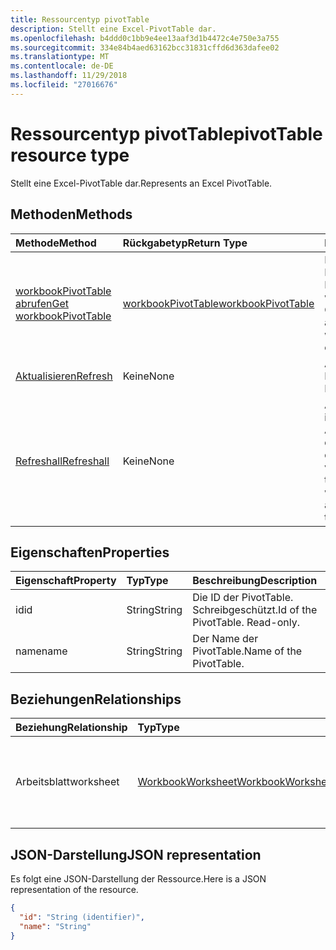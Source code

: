 ```yaml
---
title: Ressourcentyp pivotTable
description: Stellt eine Excel-PivotTable dar.
ms.openlocfilehash: b4ddd0c1bb9e4ee13aaf3d1b4472c4e750e3a755
ms.sourcegitcommit: 334e84b4aed63162bcc31831cffd6d363dafee02
ms.translationtype: MT
ms.contentlocale: de-DE
ms.lasthandoff: 11/29/2018
ms.locfileid: "27016676"
---
```

# <a name="pivottable-resource-type"></a><span data-ttu-id="845bc-103">Ressourcentyp pivotTable</span><span class="sxs-lookup"><span data-stu-id="845bc-103">pivotTable resource type</span></span>

<span data-ttu-id="845bc-104">Stellt eine Excel-PivotTable dar.</span><span class="sxs-lookup"><span data-stu-id="845bc-104">Represents an Excel PivotTable.</span></span>

## <a name="methods"></a><span data-ttu-id="845bc-105">Methoden</span><span class="sxs-lookup"><span data-stu-id="845bc-105">Methods</span></span>

| <span data-ttu-id="845bc-106">Methode</span><span class="sxs-lookup"><span data-stu-id="845bc-106">Method</span></span>           | <span data-ttu-id="845bc-107">Rückgabetyp</span><span class="sxs-lookup"><span data-stu-id="845bc-107">Return Type</span></span>    |<span data-ttu-id="845bc-108">Beschreibung</span><span class="sxs-lookup"><span data-stu-id="845bc-108">Description</span></span>|
|:---------------|:--------|:----------|
|[<span data-ttu-id="845bc-109">workbookPivotTable abrufen</span><span class="sxs-lookup"><span data-stu-id="845bc-109">Get workbookPivotTable</span></span>](../api/workbookpivottable-get.md) | [<span data-ttu-id="845bc-110">workbookPivotTable</span><span class="sxs-lookup"><span data-stu-id="845bc-110">workbookPivotTable</span></span>](workbookpivottable.md) |<span data-ttu-id="845bc-111">Dient zum Lesen der Eigenschaften und der Beziehungen des workbookPivotTable-Objekts.</span><span class="sxs-lookup"><span data-stu-id="845bc-111">Read properties and relationships of workbookPivotTable object.</span></span>|
|[<span data-ttu-id="845bc-112">Aktualisieren</span><span class="sxs-lookup"><span data-stu-id="845bc-112">Refresh</span></span>](../api/workbookpivottable-refresh.md)|<span data-ttu-id="845bc-113">Keine</span><span class="sxs-lookup"><span data-stu-id="845bc-113">None</span></span>|<span data-ttu-id="845bc-114">Aktualisiert die PivotTable.</span><span class="sxs-lookup"><span data-stu-id="845bc-114">Refreshes the PivotTable.</span></span> |
|[<span data-ttu-id="845bc-115">Refreshall</span><span class="sxs-lookup"><span data-stu-id="845bc-115">Refreshall</span></span>](../api/workbookpivottable-refreshall.md)|<span data-ttu-id="845bc-116">Keine</span><span class="sxs-lookup"><span data-stu-id="845bc-116">None</span></span>|<span data-ttu-id="845bc-p101">Aktualisiert alle Tabellen im gegebenen Arbeitsblatt. Beachten Sie, dass diese Aktion nur für die PivotTable-Sammlung verfügbar ist.</span><span class="sxs-lookup"><span data-stu-id="845bc-p101">Refresh all tables within given worksheet. Note that this action is available only on the pivot table collection.</span></span>|

## <a name="properties"></a><span data-ttu-id="845bc-119">Eigenschaften</span><span class="sxs-lookup"><span data-stu-id="845bc-119">Properties</span></span>
| <span data-ttu-id="845bc-120">Eigenschaft</span><span class="sxs-lookup"><span data-stu-id="845bc-120">Property</span></span>     | <span data-ttu-id="845bc-121">Typ</span><span class="sxs-lookup"><span data-stu-id="845bc-121">Type</span></span>   |<span data-ttu-id="845bc-122">Beschreibung</span><span class="sxs-lookup"><span data-stu-id="845bc-122">Description</span></span>|
|:---------------|:--------|:----------|
|<span data-ttu-id="845bc-123">id</span><span class="sxs-lookup"><span data-stu-id="845bc-123">id</span></span>|<span data-ttu-id="845bc-124">String</span><span class="sxs-lookup"><span data-stu-id="845bc-124">String</span></span>| <span data-ttu-id="845bc-p102">Die ID der PivotTable.   Schreibgeschützt.</span><span class="sxs-lookup"><span data-stu-id="845bc-p102">Id of the PivotTable.   Read-only.</span></span>|
|<span data-ttu-id="845bc-127">name</span><span class="sxs-lookup"><span data-stu-id="845bc-127">name</span></span>|<span data-ttu-id="845bc-128">String</span><span class="sxs-lookup"><span data-stu-id="845bc-128">String</span></span>|<span data-ttu-id="845bc-129">Der Name der PivotTable.</span><span class="sxs-lookup"><span data-stu-id="845bc-129">Name of the PivotTable.</span></span>    |

## <a name="relationships"></a><span data-ttu-id="845bc-130">Beziehungen</span><span class="sxs-lookup"><span data-stu-id="845bc-130">Relationships</span></span>
| <span data-ttu-id="845bc-131">Beziehung</span><span class="sxs-lookup"><span data-stu-id="845bc-131">Relationship</span></span> | <span data-ttu-id="845bc-132">Typ</span><span class="sxs-lookup"><span data-stu-id="845bc-132">Type</span></span>   |<span data-ttu-id="845bc-133">Beschreibung</span><span class="sxs-lookup"><span data-stu-id="845bc-133">Description</span></span>|
|:---------------|:--------|:----------|
|<span data-ttu-id="845bc-134">Arbeitsblatt</span><span class="sxs-lookup"><span data-stu-id="845bc-134">worksheet</span></span>|[<span data-ttu-id="845bc-135">WorkbookWorksheet</span><span class="sxs-lookup"><span data-stu-id="845bc-135">WorkbookWorksheet</span></span>](worksheet.md)| <span data-ttu-id="845bc-p103">Das Arbeitsblatt, das die aktuelle PivotTable enthält. Schreibgeschützt.</span><span class="sxs-lookup"><span data-stu-id="845bc-p103">The worksheet containing the current PivotTable. Read-only.</span></span>   |

## <a name="json-representation"></a><span data-ttu-id="845bc-138">JSON-Darstellung</span><span class="sxs-lookup"><span data-stu-id="845bc-138">JSON representation</span></span>
<span data-ttu-id="845bc-139">Es folgt eine JSON-Darstellung der Ressource.</span><span class="sxs-lookup"><span data-stu-id="845bc-139">Here is a JSON representation of the resource.</span></span>

<!-- {
  "blockType": "resource",
  "baseType": "microsoft.graph.entity",
  "optionalProperties": [

  ],
  "@odata.type": "microsoft.graph.workbookPivotTable"
}-->

```json
{
  "id": "String (identifier)",
  "name": "String"
}

```
